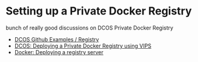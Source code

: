 # Setting up a Private Docker Registry

bunch of really good discussions on DCOS Private Docker Registry

 * [DCOS Github Examples / Registry](https://github.com/dcos/examples/tree/master/1.8/registry)
 * [DCOS: Deploying a Private Docker Registry using VIPS](https://dcos.io/docs/1.7/usage/registry/)
 * [Docker: Deploying a registry server](https://docs.docker.com/registry/deploying/)
 


